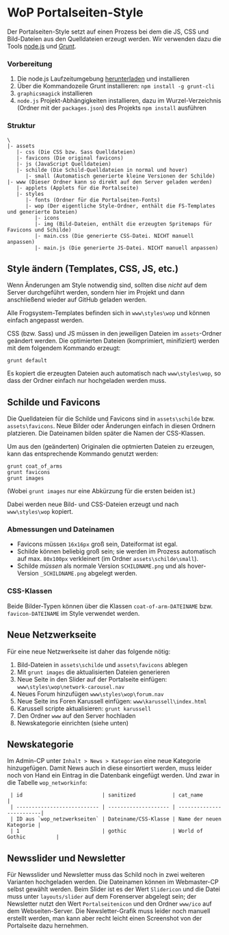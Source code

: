 # WoP Portalseiten-Style
Der Portalseiten-Style setzt auf einen Prozess bei dem die JS, CSS und Bild-Dateien aus den Quelldateien erzeugt werden. Wir verwenden dazu die Tools [node.js](https://nodejs.org/en/) und [Grunt](http://gruntjs.com/).

### Vorbereitung
1. Die node.js Laufzeitumgebung [herunterladen](https://nodejs.org/en/
) und installieren
2. Über die Kommandozeile Grunt installieren: `npm install -g grunt-cli`
3. `graphicsmagick` installieren
4. `node.js` Projekt-Abhängigkeiten installieren, dazu im Wurzel-Verzeichnis (Ordner mit der `packages.json`) des Projekts  `npm install` ausführen 

### Struktur
```
\
|- assets
   |- css (Die CSS bzw. Sass Quelldateien)
   |- favicons (Die original favicons)
   |- js (JavaScript Quelldateien)
   |- schilde (Die Schild-Quelldateien in normal und hover)
      |- small (Automatisch generierte kleine Versionen der Schilde)
|- www (Dieser Ordner kann so direkt auf den Server geladen werden)
   |- applets (Applets für die Portalseite) 
   |- styles 
      |- fonts (Ordner für die Portalseiten-Fonts)
      |- wop (Der eigentliche Style-Ordner, enthält die FS-Templates und generierte Dateien)
         |- icons
         |- img (Bild-Dateien, enthält die erzeugten Spritemaps für Favicons und Schilde) 
         |- main.css (Die generierte CSS-Datei. NICHT manuell anpassen)
         |- main.js (Die generierte JS-Datei. NICHT manuell anpassen)
```

## Style ändern (Templates, CSS, JS, etc.)
Wenn Änderungen am Style notwendig sind, sollten dise *nicht* auf dem Server durchgeführt werden, sondern hier im Projekt und dann anschließend wieder auf GitHub geladen werden.

Alle Frogsystem-Templates befinden sich in `www\styles\wop` und können einfach angepasst werden.

CSS (bzw. Sass) und JS müssen in den jeweiligen Dateien im `assets`-Ordner geändert werden. Die optimierten Dateien (komprimiert, minifiziert) werden mit dem folgendem Kommando erzeugt:
```
grunt default
```
Es kopiert die erzeugten Dateien auch automatisch nach `www\styles\wop`, so dass der Ordner einfach nur hochgeladen werden muss.

## Schilde und Favicons
Die Quelldateien für die Schilde und Favicons sind in `assets\schilde` bzw. `assets\favicons`. Neue Bilder oder Änderungen einfach in diesen Ordnern platzieren. Die Dateinamen bilden später die Namen der CSS-Klassen.

Um aus den (geänderten) Originalen die optmierten Dateien zu erzeugen, kann das entsprechende Kommando genutzt werden:
```
grunt coat_of_arms
grunt favicons
grunt images
```
(Wobei `grunt images` nur eine Abkürzung für die ersten beiden ist.)

Dabei werden neue Bild- und CSS-Dateien erzeugt und nach `www\styles\wop` kopiert.

### Abmessungen und Dateinamen
* Favicons müssen `16x16px` groß sein, Dateiformat ist egal.
* Schilde können beliebig groß sein; sie werden im Prozess automatisch auf max. `80x100px` verkleinert (im Ordner `assets\schilde\small`).
* Schilde *müssen* als normale Version `SCHILDNAME.png` und als hover-Version `_SCHILDNAME.png` abgelegt werden.

### CSS-Klassen
Beide Bilder-Typen können über die Klassen `coat-of-arm-DATEINAME` bzw. `favicon-DATEINAME` im Style verwendet werden.

## Neue Netzwerkseite
Für eine neue Netzwerkseite ist daher das folgende nötig:

1. Bild-Dateien in `assets\schilde` und `assets\favicons` ablegen
2. Mit `grunt images` die aktualisierten Dateien generieren
3. Neue Seite in den Slider auf der Portalseite einfügen: `www\styles\wop\network-carousel.nav` 
4. Neues Forum hinzufügen `www\styles\wop\forum.nav`
5. Neue Seite ins Foren Karussell einfügen: `www\karussell\index.html`
6. Karussell scripte aktualisieren: `grunt karussell`
7. Den Ordner `www` auf den Server hochladen
8. Newskategorie einrichten (siehe unten)

## Newskategorie
Im Admin-CP unter `Inhalt > News > Kategorien` eine neue Kategorie hinzugefügen. Damit News auch in diese einsortiert werden, muss leider noch von Hand ein Eintrag in die Datenbank eingefügt werden. Und zwar in die Tabelle `wop_networkinfo`:

```
 | id                          | sanitized            | cat_name                 |
 | --------------------------- | -------------------- | -------------------------|
 | ID aus `wop_netzwerkseiten` | Dateiname/CSS-Klasse | Name der neuen Kategorie |
 | 1                           | gothic               | World of Gothic          |
```
 
## Newsslider und Newsletter
Für Newsslider und Newsletter muss das Schild noch in zwei weiteren Varianten hochgeladen werden. Die Dateinamen können im Webmaster-CP selbst gewählt werden. Beim Slider ist es der Wert `Slidericon` und die Datei muss unter `layouts/slider` auf dem Forenserver abgelegt sein; der Newsletter nutzt den Wert `Portalseitenicon` und den Ordner `www/ico` auf dem Webseiten-Server. Die Newsletter-Grafik muss leider noch manuell erstellt werden, man kann aber recht leicht einen Screenshot von der Portalseite dazu hernehmen.

